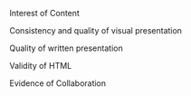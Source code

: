Interest of Content

Consistency and quality of visual presentation

Quality of written presentation

Validity of HTML

Evidence of Collaboration


